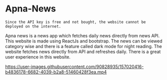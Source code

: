 # Apna-News
`Since the API key is free and not bought, the website cannot be deployed on the internet.`

Apna news is a news app which fetches daily news directly from news API.
This website is made using ReactJs and bootstrap.
The news can be viewed category wise and there is a feature called dark mode for night reading.
The website fetches news directly from API and refreshes daily.
There is a great user experience in this website.

https://user-images.githubusercontent.com/90828935/157020416-b4836178-6682-4039-b2a8-51460428f3ea.mp4

